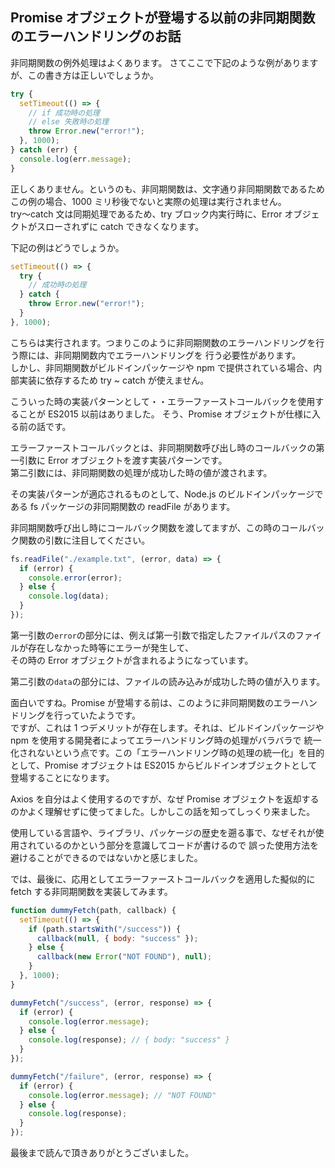 ## Promise オブジェクトが登場する以前の非同期関数のエラーハンドリングのお話

非同期関数の例外処理はよくあります。
さてここで下記のような例がありますが、この書き方は正しいでしょうか。

```js
try {
  setTimeout(() => {
    // if 成功時の処理
    // else 失敗時の処理
    throw Error.new("error!");
  }, 1000);
} catch (err) {
  console.log(err.message);
}
```

正しくありません。というのも、非同期関数は、文字通り非同期関数であるため  
この例の場合、1000 ミリ秒後でないと実際の処理は実行されません。  
try〜catch 文は同期処理であるため、try ブロック内実行時に、Error オブジェクトがスローされずに catch できなくなります。

下記の例はどうでしょうか。

```js
setTimeout(() => {
  try {
    // 成功時の処理
  } catch {
    throw Error.new("error!");
  }
}, 1000);
```

こちらは実行されます。つまりこのように非同期関数のエラーハンドリングを行う際には、非同期関数内でエラーハンドリングを
行う必要性があります。  
しかし、非同期関数がビルドインパッケージや npm で提供されている場合、内部実装に依存するため try ~ catch が使えません。

こういった時の実装パターンとして・・エラーファーストコールバックを使用することが ES2015 以前はありました。
そう、Promise オブジェクトが仕様に入る前の話です。

エラーファーストコールバックとは、非同期関数呼び出し時のコールバックの第一引数に Error オブジェクトを渡す実装パターンです。  
第二引数には、非同期関数の処理が成功した時の値が渡されます。

その実装パターンが適応されるものとして、Node.js のビルドインパッケージである fs パッケージの非同期関数の readFile があります。

非同期関数呼び出し時にコールバック関数を渡してますが、この時のコールバック関数の引数に注目してください。

```js
fs.readFile("./example.txt", (error, data) => {
  if (error) {
    console.error(error);
  } else {
    console.log(data);
  }
});
```

第一引数の`error`の部分には、例えば第一引数で指定したファイルパスのファイルが存在しなかった時等にエラーが発生して、  
その時の Error オブジェクトが含まれるようになっています。

第二引数の`data`の部分には、ファイルの読み込みが成功した時の値が入ります。

面白いですね。Promise が登場する前は、このように非同期関数のエラーハンドリングを行っていたようです。  
ですが、これは 1 つデメリットが存在します。それは、ビルドインパッケージや npm を使用する開発者によってエラーハンドリング時の処理がバラバラで
統一化されないという点です。この「エラーハンドリング時の処理の統一化」を目的として、Promise オブジェクトは ES2015 からビルドインオブジェクトとして登場することになります。

Axios を自分はよく使用するのですが、なぜ Promise オブジェクトを返却するのかよく理解せずに使ってました。しかしこの話を知ってしっくり来ました。

使用している言語や、ライブラリ、パッケージの歴史を遡る事で、なぜそれが使用されているのかという部分を意識してコードが書けるので
誤った使用方法を避けることができるのではないかと感じました。

では、最後に、応用としてエラーファーストコールバックを適用した擬似的に fetch する非同期関数を実装してみます。

```js
function dummyFetch(path, callback) {
  setTimeout(() => {
    if (path.startsWith("/success")) {
      callback(null, { body: "success" });
    } else {
      callback(new Error("NOT FOUND"), null);
    }
  }, 1000);
}

dummyFetch("/success", (error, response) => {
  if (error) {
    console.log(error.message);
  } else {
    console.log(response); // { body: "success" }
  }
});

dummyFetch("/failure", (error, response) => {
  if (error) {
    console.log(error.message); // "NOT FOUND"
  } else {
    console.log(response);
  }
});
```

最後まで読んで頂きありがとうございました。
